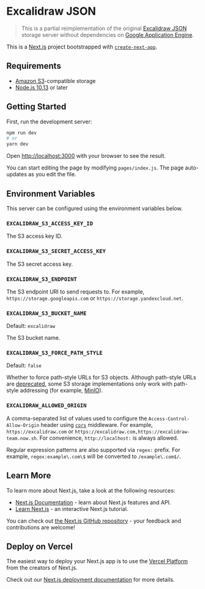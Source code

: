# Excalidraw JSON

> This is a partial reimplementation of the original [Excalidraw JSON](https://github.com/excalidraw/excalidraw-json) storage server without dependencies on [Google Application Engine](https://cloud.google.com/appengine).

This is a [Next.js](https://nextjs.org/) project bootstrapped with [`create-next-app`](https://github.com/vercel/next.js/tree/canary/packages/create-next-app).

## Requirements

- [Amazon S3](https://aws.amazon.com/s3/)-compatible storage
- [Node.js 10.13](https://nodejs.org/) or later

## Getting Started

First, run the development server:

```bash
npm run dev
# or
yarn dev
```

Open [http://localhost:3000](http://localhost:3000) with your browser to see the result.

You can start editing the page by modifying `pages/index.js`. The page auto-updates as you edit the file.

## Environment Variables

This server can be configured using the environment variables below.

### `EXCALIDRAW_S3_ACCESS_KEY_ID`

The S3 access key ID.

### `EXCALIDRAW_S3_SECRET_ACCESS_KEY`

The S3 secret access key.

### `EXCALIDRAW_S3_ENDPOINT`

The S3 endpoint URI to send requests to. For example, `https://storage.googleapis.com` or `https://storage.yandexcloud.net`.

### `EXCALIDRAW_S3_BUCKET_NAME`

Default: `excalidraw`

The S3 bucket name.

### `EXCALIDRAW_S3_FORCE_PATH_STYLE`

Default: `false`

Whether to force path-style URLs for S3 objects. Although path-style URLs are [deprecated](https://aws.amazon.com/blogs/aws/amazon-s3-path-deprecation-plan-the-rest-of-the-story/), some S3 storage implementations only work with path-style addressing (for example, [MinIO](https://docs.min.io/docs/how-to-use-aws-sdk-for-javascript-with-minio-server.html)).

### `EXCALIDRAW_ALLOWED_ORIGIN`

A comma-separated list of values used to configure the `Access-Control-Allow-Origin` header using [`cors`](https://github.com/expressjs/cors) middleware. For example, `https://excalidraw.com` or `https://excalidraw.com,https://excalidraw-team.now.sh`. For convenience, `http://localhost:` is always allowed.

Regular expression patterns are also supported via `regex:` prefix. For example, `regex:example\.com\$` will be converted to `/example\.com$/`.

## Learn More

To learn more about Next.js, take a look at the following resources:

- [Next.js Documentation](https://nextjs.org/docs) - learn about Next.js features and API.
- [Learn Next.js](https://nextjs.org/learn) - an interactive Next.js tutorial.

You can check out [the Next.js GitHub repository](https://github.com/vercel/next.js/) - your feedback and contributions are welcome!

## Deploy on Vercel

The easiest way to deploy your Next.js app is to use the [Vercel Platform](https://vercel.com/import?utm_medium=default-template&filter=next.js&utm_source=create-next-app&utm_campaign=create-next-app-readme) from the creators of Next.js.

Check out our [Next.js deployment documentation](https://nextjs.org/docs/deployment) for more details.
